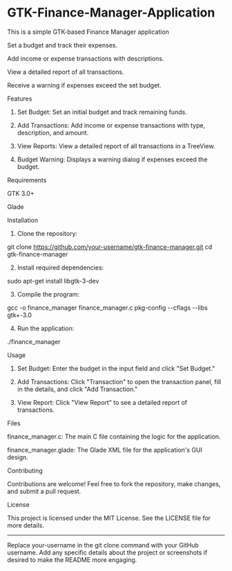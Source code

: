 # GTK-Finance-Manager-Application
This is a simple GTK-based Finance Manager application

Set a budget and track their expenses.

Add income or expense transactions with descriptions.

View a detailed report of all transactions.

Receive a warning if expenses exceed the set budget.


Features

1. Set Budget: Set an initial budget and track remaining funds.


2. Add Transactions: Add income or expense transactions with type, description, and amount.


3. View Reports: View a detailed report of all transactions in a TreeView.


4. Budget Warning: Displays a warning dialog if expenses exceed the budget.



Requirements

GTK 3.0+

Glade


Installation

1. Clone the repository:

git clone https://github.com/your-username/gtk-finance-manager.git
cd gtk-finance-manager


2. Install required dependencies:

sudo apt-get install libgtk-3-dev


3. Compile the program:

gcc -o finance_manager finance_manager.c pkg-config --cflags --libs gtk+-3.0


4. Run the application:

./finance_manager



Usage

1. Set Budget: Enter the budget in the input field and click "Set Budget."


2. Add Transactions: Click "Transaction" to open the transaction panel, fill in the details, and click "Add Transaction."


3. View Report: Click "View Report" to see a detailed report of transactions.



Files

finance_manager.c: The main C file containing the logic for the application.

finance_manager.glade: The Glade XML file for the application's GUI design.


Contributing

Contributions are welcome! Feel free to fork the repository, make changes, and submit a pull request.

License

This project is licensed under the MIT License. See the LICENSE file for more details.


---

Replace your-username in the git clone command with your GitHub username. Add any specific details about the project or screenshots if desired to make the README more engaging.
